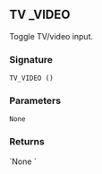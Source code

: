 ## TV \_VIDEO

Toggle TV/video input.


### Signature

`TV_VIDEO ()`


### Parameters

`None`


### Returns

\`None
\`